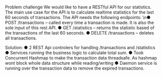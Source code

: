 Problem challenge
We would like to have a RESTful API for our statistics. The main use case for the API is to calculate realtime statistics for the last 60 seconds of transactions.
The API needs the following endpoints:
\n● POST /transactions​ – called every time a transaction is made. It is also the sole input of this rest API.
● GET /statistics​ – returns the statistic based of the transactions of the last 60 seconds.
● DELETE /transactions​ – deletes all transactions.

Solution:
● 2 REST Api controlers for handling /transactions and /statistics
● Services running the business logic to calculate total sum.
● Took Concurrent Hashmap to make the transaction data threadsafe. As hashmap wont block whole data structure while reading/writing
● Daemon service is running over the transaction data to remove the expired transactions.
